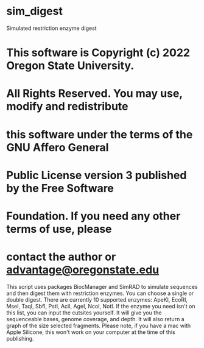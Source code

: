 # sim_digest
Simulated restriction enzyme digest

# This software is Copyright (c) 2022 Oregon State University.
# All Rights Reserved. You may use, modify and redistribute
# this software under the terms of the GNU Affero General
# Public License version 3 published by the Free Software
# Foundation. If you need any other terms of use, please
# contact the author or advantage@oregonstate.edu

This script uses packages BiocManager and SimRAD to simulate sequences and then digest them with restriction enzymes. You can choose a single or double digest. There are currently 10 supported enzymes: ApeKI, EcoRI, MseI, TaqI, SbfI, PstI, AciI, AgeI, NcoI, NotI. If the enzyme you need isn't on this list, you can input the cutsites yourself. It will give you the sequenceable bases, genome coverage, and depth. It will also return a graph of the size selected fragments. Please note, if you have a mac with Apple Silicone, this won't work on your computer at the time of this publishing. 
